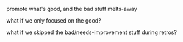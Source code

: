 
promote what's good, and the bad stuff melts-away

what if we only focused on the good?

what if we skipped the bad/needs-improvement stuff during retros?
<!--stackedit_data:
eyJoaXN0b3J5IjpbMTM2Mzg5NzQxN119
-->